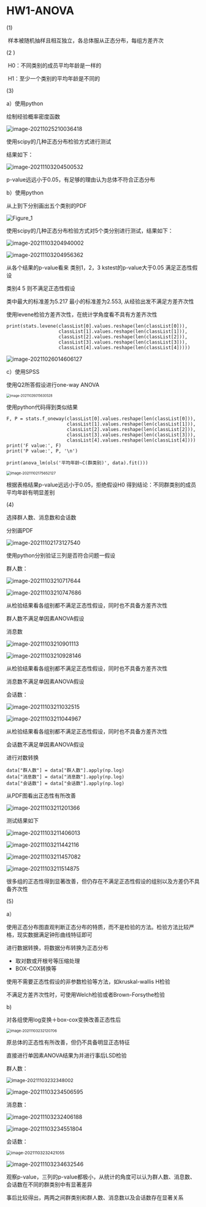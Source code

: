 # HW1-ANOVA

(1) 

​	样本被随机抽样且相互独立，各总体服从正态分布，每组方差齐次

(2 )

​	H0：不同类别的成员平均年龄是一样的

​	H1：至少一个类别的平均年龄是不同的

(3) 

a）使用python

绘制经验概率密度函数

![image-20211025210036418](C:\Users\10417\AppData\Roaming\Typora\typora-user-images\image-20211025210036418.png)

使用scipy的几种正态分布检验方式进行测试

结果如下：

![image-20211103204500532](C:\Users\10417\AppData\Roaming\Typora\typora-user-images\image-20211103204500532.png)

p-value远远小于0.05，有足够的理由认为总体不符合正态分布

b）使用python

从上到下分别画出五个类别的PDF

![Figure_1](D:\Desktop\Figure_1.png)

使用scipy的几种正态分布检验方式对5个类分别进行测试，结果如下：

![image-20211103204940002](C:\Users\10417\AppData\Roaming\Typora\typora-user-images\image-20211103204940002.png)

![image-20211103204956362](C:\Users\10417\AppData\Roaming\Typora\typora-user-images\image-20211103204956362.png)

从各个结果的p-value看来 类别1，2，3 kstest的p-value大于0.05 满足正态性假设

类别4 5 则不满足正态性假设

类中最大的标准差为5.217 最小的标准差为2.553, 从经验出发不满足方差齐次性

使用levene检验方差齐次性，在统计学角度看不具有方差齐次性

```
print(stats.levene(classList[0].values.reshape(len(classList[0])),
                   classList[1].values.reshape(len(classList[1])),
                   classList[2].values.reshape(len(classList[2])),
                   classList[3].values.reshape(len(classList[3])),
                   classList[4].values.reshape(len(classList[4]))))
```

![image-20211026014606127](C:\Users\10417\AppData\Roaming\Typora\typora-user-images\image-20211026014606127.png)

c）使用SPSS

使用Q2所答假设进行one-way ANOVA

<img src="C:\Users\10417\AppData\Roaming\Typora\typora-user-images\image-20211026015630528.png" alt="image-20211026015630528" style="zoom:60%;margin-left:0" />

使用python代码得到类似结果

```
F, P = stats.f_oneway(classList[0].values.reshape(len(classList[0])),
                      classList[1].values.reshape(len(classList[1])),
                      classList[2].values.reshape(len(classList[2])),
                      classList[3].values.reshape(len(classList[3])),
                      classList[4].values.reshape(len(classList[4])))
print('F value:', F)
print('P value:', P, '\n')

print(anova_lm(ols('平均年龄~C(群类别)', data).fit()))
```

<img src="C:\Users\10417\AppData\Roaming\Typora\typora-user-images\image-20211102175652127.png" alt="image-20211102175652127" style="zoom:67%;" /> 

根据表格结果p-value远远小于0.05，拒绝假设H0 得到结论：不同群类别的成员平均年龄有明显差别



(4)

选择群人数、消息数和会话数

分别画PDF

![image-20211102173127540](C:\Users\10417\AppData\Roaming\Typora\typora-user-images\image-20211102173127540.png)

使用python分别验证三列是否符合问题一假设

群人数：

![image-20211103210717644](C:\Users\10417\AppData\Roaming\Typora\typora-user-images\image-20211103210717644.png)

![image-20211103210747686](C:\Users\10417\AppData\Roaming\Typora\typora-user-images\image-20211103210747686.png)

从检验结果看各组别都不满足正态性假设，同时也不具备方差齐次性

群人数不满足单因素ANOVA假设



消息数

![image-20211103210901113](C:\Users\10417\AppData\Roaming\Typora\typora-user-images\image-20211103210901113.png)

![image-20211103210928146](C:\Users\10417\AppData\Roaming\Typora\typora-user-images\image-20211103210928146.png)

从检验结果看各组别都不满足正态性假设，同时也不具备方差齐次性

消息数不满足单因素ANOVA假设



会话数：

![image-20211103211032515](C:\Users\10417\AppData\Roaming\Typora\typora-user-images\image-20211103211032515.png)

![image-20211103211044967](C:\Users\10417\AppData\Roaming\Typora\typora-user-images\image-20211103211044967.png)

从检验结果看各组别都不满足正态性假设，同时也不具备方差齐次性

会话数不满足单因素ANOVA假设



进行对数转换

```
data["群人数"] = data["群人数"].apply(np.log)
data["消息数"] = data["消息数"].apply(np.log)
data["会话数"] = data["会话数"].apply(np.log)
```

从PDF图看出正态性有所改善

![image-20211103211201366](C:\Users\10417\AppData\Roaming\Typora\typora-user-images\image-20211103211201366.png)

测试结果如下

![image-20211103211406013](C:\Users\10417\AppData\Roaming\Typora\typora-user-images\image-20211103211406013.png)

![image-20211103211442116](C:\Users\10417\AppData\Roaming\Typora\typora-user-images\image-20211103211442116.png)

![image-20211103211457082](C:\Users\10417\AppData\Roaming\Typora\typora-user-images\image-20211103211457082.png)

![image-20211103211514875](C:\Users\10417\AppData\Roaming\Typora\typora-user-images\image-20211103211514875.png)

很多组的正态性得到显著改善，但仍存在不满足正态性假设的组别以及方差仍不具备齐次性



(5)

a）

使用正态分布图直观判断正态分布的特质，而不是检验的方法。检验方法比较严格，现实数据满足钟形曲线特征即可

进行数据转换，将数据分布转换为正态分布

- 取对数或开根号等压缩处理
- BOX-COX转换等

使用不需要正态性假设的非参数检验等方法，如kruskal-wallis H检验

不满足方差齐次性时，可使用Welch检验或者Brown-Forsythe检验

b)

对各组使用log变换＋box-cox变换改善正态性后

<img src="C:\Users\10417\AppData\Roaming\Typora\typora-user-images\image-20211103232120706.png" alt="image-20211103232120706" style="zoom:67%;" />

原总体的正态性有所改善，但仍不具备明显正态特征

直接进行单因素ANOVA结果为并进行事后LSD检验

群人数：

<img src="C:\Users\10417\AppData\Roaming\Typora\typora-user-images\image-20211103232348002.png" alt="image-20211103232348002" style="zoom:87%;" />

![image-20211103234506595](C:\Users\10417\AppData\Roaming\Typora\typora-user-images\image-20211103234506595.png)

消息数：

![image-20211103232406188](C:\Users\10417\AppData\Roaming\Typora\typora-user-images\image-20211103232406188.png)

![image-20211103234551804](C:\Users\10417\AppData\Roaming\Typora\typora-user-images\image-20211103234551804.png)

会话数：

<img src="C:\Users\10417\AppData\Roaming\Typora\typora-user-images\image-20211103232421055.png" alt="image-20211103232421055" style="zoom:77%;" />

![image-20211103234632546](C:\Users\10417\AppData\Roaming\Typora\typora-user-images\image-20211103234632546.png)

观察p-value，三列的p-value都极小，从统计的角度可以认为群人数、消息数、会话数在不同的群类别中有显著差异

事后比较得出，两两之间群类别和群人数、消息数以及会话数存在显著关系

